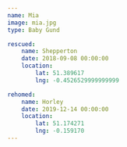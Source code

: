 ```yaml
---
name: Mia
image: mia.jpg
type: Baby Gund

rescued:
    name: Shepperton
    date: 2018-09-08 00:00:00
    location:
        lat: 51.389617
        lng: -0.4526529999999999

rehomed:
    name: Horley
    date: 2019-12-14 00:00:00
    location:
        lat: 51.174271
        lng: -0.159170
---
```

